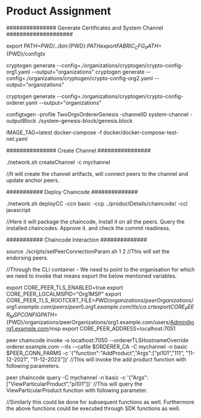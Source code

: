 # Product Assignment

############### Generate Certificates and System Channel ####################

export PATH=${PWD}/../bin:${PWD}:$PATH
export FABRIC_CFG_PATH=${PWD}/configtx

cryptogen generate --config=./organizations/cryptogen/crypto-config-org1.yaml --output="organizations"
cryptogen generate --config=./organizations/cryptogen/crypto-config-org2.yaml --output="organizations"


cryptogen generate --config=./organizations/cryptogen/crypto-config-orderer.yaml --output="organizations"

configtxgen -profile TwoOrgsOrdererGenesis -channelID system-channel -outputBlock ./system-genesis-block/genesis.block

IMAGE_TAG=latest docker-compose -f docker/docker-compose-test-net.yaml 

############### Create Channel ################

./network.sh createChannel -c mychannel

//It will create the channel artifacts, will connect peers to the channel and update anchor peers.

########### Deploy Chaincode ##############

./network.sh deployCC -ccn basic -ccp ../productDetails/chaincode/ -ccl javascript

//Here it will package the chaincode, install it on all the peers. Query the installed chaincodes. Approve it. and check the commit readiness.

########### Chaincode Interaction ##############

source ./scripts/setPeerConnectionParam.sh 1 2
//This will set the endorsing peers.
 
//Through the CLI container - We need to point to the organisation for which we need to invoke that means export the below mentioned variables.
 
export CORE_PEER_TLS_ENABLED=true
export CORE_PEER_LOCALMSPID="Org1MSP"
export CORE_PEER_TLS_ROOTCERT_FILE=${PWD}/organizations/peerOrganizations/org1.example.com/peers/peer0.org1.example.com/tls/ca.crt
export CORE_PEER_MSPCONFIGPATH=${PWD}/organizations/peerOrganizations/org1.example.com/users/Admin@org1.example.com/msp
export CORE_PEER_ADDRESS=localhost:7051

peer chaincode invoke -o localhost:7050 --ordererTLSHostnameOverride orderer.example.com --tls --cafile $ORDERER_CA -C mychannel -n basic $PEER_CONN_PARMS -c '{"function":"AddProduct","Args":["pi101","111", "11-12-2021", "11-12-2023"]}'
//This will invoke the add product function with following parameters.
 
peer chaincode query -C mychannel -n basic -c '{"Args":["ViewParticularProduct","pi101"]}'
//This will query the ViewParticularProduct function with following parameter.


//Similarly this could be done for subsequent functions as well. Furthermore the above functions could be executed through SDK functions as well.
